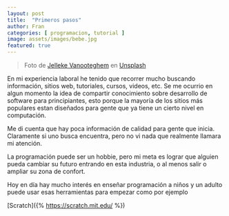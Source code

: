 ```yaml
---
layout: post
title:  "Primeros pasos"
author: Fran
categories: [ programacion, tutorial ]
image: assets/images/bebe.jpg
featured: true
---
```


> Foto de <a href="https://unsplash.com/@ilumire?utm_source=unsplash&utm_medium=referral&utm_content=creditCopyText">Jelleke Vanooteghem</a> en <a href="https://unsplash.com/es/fotos/bNUGJD3gO94?utm_source=unsplash&utm_medium=referral&utm_content=creditCopyText">Unsplash</a>
  

En mi experiencia laboral he tenido que recorrer mucho buscando información, sitios web, tutoriales, cursos, videos, etc. Se me ocurrio en algun momento la idea de compartir conocimiento sobre desarrollo de software para principiantes, esto porque la mayoría de los sitios más populares estan diseñados para gente que ya tiene un cierto nivel en computación.

Me di cuenta que hay poca información de calidad para gente que inicia. Claramente si uno busca encuentra, pero no vi nada que realmente llamara mi atención.

La programación puede ser un hobbie, pero mi meta es lograr que alguien pueda cambiar su futuro entrando en esta industria, o al menos salir o ampliar su zona de confort.

Hoy en día hay mucho interés en enseñar programación a niños y un adulto puede usar esas herramientas para empezar como por ejemplo 

[Scratch]({% https://scratch.mit.edu/ %})
